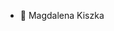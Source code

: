 - 👋 Magdalena Kiszka


<!---
xxMegi/xxMegi is a ✨ special ✨ repository because its `README.md` (this file) appears on your GitHub profile.
You can click the Preview link to take a look at your changes.
--->
